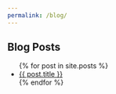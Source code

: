 ```yaml
---
permalink: /blog/
---
```

<h2 class="mt-5 mb-4">Blog Posts</h2>
<ul>
    {% for post in site.posts %}
    <li><a href="{{ post.url }}">{{ post.title }}</a></li>
    {% endfor %}
</ul>
